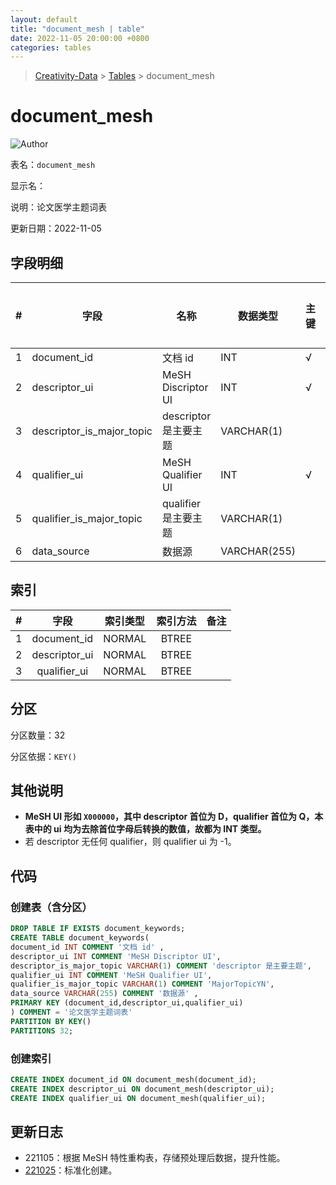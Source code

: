 ```yaml
---
layout: default
title: "document_mesh | table"
date: 2022-11-05 20:00:00 +0800
categories: tables
---
```


> [Creativity-Data](/Creativity) > [Tables](/Creativity/tables) > document_mesh

# document_mesh

![Author](https://img.shields.io/badge/Author-MarioZZJ-blue)

表名：`document_mesh`

显示名：

说明：论文医学主题词表

更新日期：2022-11-05

## 字段明细

| **#** | **字段**                  | **名称**                | **数据类型** | **主键** | **非空** | **默认值** | **备注说明** |
| ----- | ------------------------  | ---------------------- | ------------ | -------- | -------- | ---------- | ------------ |
| 1     | document_id               | 文档 id                | INT          | √        |         |            |              |
| 2     | descriptor_ui             | MeSH Discriptor UI     | INT          | √        |         |            |              |
| 3     | descriptor_is_major_topic | descriptor 是主要主题   | VARCHAR(1)   |          |          |            |              |
| 4     | qualifier_ui              | MeSH Qualifier  UI     | INT          | √        |         |            |              |
| 5     | qualifier_is_major_topic  | qualifier 是主要主题    | VARCHAR(1)   |          |          |            |              |
| 6     | data_source               | 数据源                  | VARCHAR(255) |          |          |            |              |

## 索引

|  #   |    字段       | 索引类型  | 索引方法 | 备注 |
| :--: | :-----------: | :------: | :------: | :--: |
|  1   | document_id   |  NORMAL  |  BTREE   |      |
|  2   | descriptor_ui |  NORMAL  |  BTREE   |      |
|  3   | qualifier_ui  |  NORMAL  |  BTREE   |      |

## 分区

分区数量：32

分区依据：`KEY()`

## 其他说明

* **MeSH UI 形如 `X000000`，其中 descriptor 首位为 D，qualifier 首位为 Q，本表中的 ui 均为去除首位字母后转换的数值，故都为 INT 类型。**
* 若 descriptor 无任何 qualifier，则 qualifier ui 为 -1。

## 代码

### 创建表（含分区）

```SQL
DROP TABLE IF EXISTS document_keywords;
CREATE TABLE document_keywords(
document_id INT COMMENT '文档 id' ,
descriptor_ui INT COMMENT 'MeSH Discriptor UI',
descriptor_is_major_topic VARCHAR(1) COMMENT 'descriptor 是主要主题',
qualifier_ui INT COMMENT 'MeSH Qualifier UI',
qualifier_is_major_topic VARCHAR(1) COMMENT 'MajorTopicYN',
data_source VARCHAR(255) COMMENT '数据源' ,
PRIMARY KEY (document_id,descriptor_ui,qualifier_ui)
) COMMENT = '论文医学主题词表'
PARTITION BY KEY()
PARTITIONS 32;
```

### 创建索引

```SQL
CREATE INDEX document_id ON document_mesh(document_id);
CREATE INDEX descriptor_ui ON document_mesh(descriptor_ui);
CREATE INDEX qualifier_ui ON document_mesh(qualifier_ui);
```

## 更新日志

* 221105：根据 MeSH 特性重构表，存储预处理后数据，提升性能。
* [221025](/Creativity/tables/2022/10/25/archive_document_mesh.html)：标准化创建。

